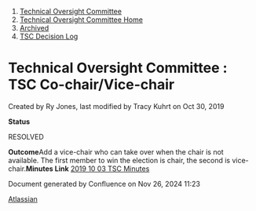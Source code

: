 1. [Technical Oversight Committee](index.html)
2. [Technical Oversight Committee Home](Technical-Oversight-Committee-Home_21430274.html)
3. [Archived](Archived_21447696.html)
4. [TSC Decision Log](TSC-Decision-Log_21437418.html)

# Technical Oversight Committee : TSC Co-chair/Vice-chair

Created by Ry Jones, last modified by Tracy Kuhrt on Oct 30, 2019

  **Status**

RESOLVED 

**Outcome**Add a vice-chair who can take over when the chair is not available. The first member to win the election is chair, the second is vice-chair.**Minutes Link** [2019 10 03 TSC Minutes](2019-10-03-TSC-Minutes_21434786.html)

Document generated by Confluence on Nov 26, 2024 11:23

[Atlassian](http://www.atlassian.com/)
